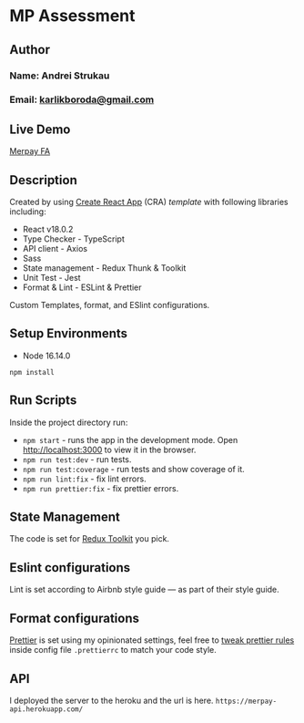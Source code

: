 # MP Assessment

## Author

### Name: Andrei Strukau

### Email: karlikboroda@gmail.com

## Live Demo

[Merpay FA](https://merpay-fa.herokuapp.com/)

## Description

Created by using [Create React App](https://github.com/facebook/create-react-app) (CRA) _template_ with following libraries including:

- React v18.0.2
- Type Checker - TypeScript
- API client - Axios
- Sass
- State management - Redux Thunk & Toolkit
- Unit Test - Jest
- Format & Lint - ESLint & Prettier

Custom Templates, format, and ESlint configurations.

## Setup Environments

- Node 16.14.0

```
npm install
```

## Run Scripts

Inside the project directory run:

- `npm start` - runs the app in the development mode. Open [http://localhost:3000](http://localhost:3000) to view it in the browser.
- `npm run test:dev` - run tests.
- `npm run test:coverage` - run tests and show coverage of it.
- `npm run lint:fix` - fix lint errors.
- `npm run prettier:fix` - fix prettier errors.

## State Management

The code is set for [Redux Toolkit](https://medium.com/react-courses/instant-learn-react-redux-toolkit-with-a-simple-minimalistic-example-3c63c296ed65) you pick.

## Eslint configurations

Lint is set according to Airbnb style guide — as part of their style guide.

## Format configurations

[Prettier](https://prettier.io/) is set using my opinionated settings, feel free to [tweak prettier rules](https://prettier.io/docs/en/configuration.html) inside config file `.prettierrc` to match your code style.

## API
I deployed the server to the heroku and the url is here.
`https://merpay-api.herokuapp.com/`
